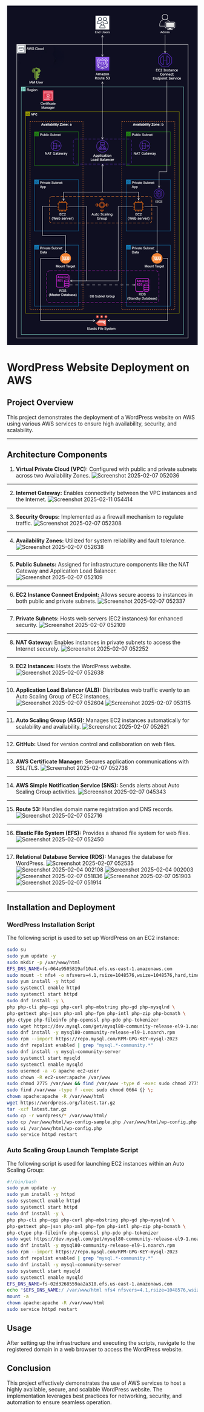 ![Alt text](Host_a_WordPress_Website_on_AWS.png)

# WordPress Website Deployment on AWS

## Project Overview
This project demonstrates the deployment of a WordPress website on AWS using various AWS services to ensure high availability, security, and scalability.

---

## Architecture Components
1. **Virtual Private Cloud (VPC):** Configured with public and private subnets across two Availability Zones.
![Screenshot 2025-02-07 052036](https://github.com/user-attachments/assets/cbbb8386-cb5c-4d7c-b13d-f9dcbd8ef15c)
---
2. **Internet Gateway:** Enables connectivity between the VPC instances and the Internet.
![Screenshot 2025-02-11 054414](https://github.com/user-attachments/assets/53e80c3a-2553-475c-b4c6-0b8fbd235f6f)
---
3. **Security Groups:** Implemented as a firewall mechanism to regulate traffic.
![Screenshot 2025-02-07 052308](https://github.com/user-attachments/assets/0dfab377-90f2-493a-a6f0-03ec5a658a4b)
---
4. **Availability Zones:** Utilized for system reliability and fault tolerance.
![Screenshot 2025-02-07 052638](https://github.com/user-attachments/assets/dc2cb05d-355c-44c0-bb81-33e1db58c34e)
---
5. **Public Subnets:** Assigned for infrastructure components like the NAT Gateway and Application Load Balancer.
![Screenshot 2025-02-07 052109](https://github.com/user-attachments/assets/9afaf842-95b0-4d97-95d0-b008d5350c51)
---
6. **EC2 Instance Connect Endpoint:** Allows secure access to instances in both public and private subnets.
![Screenshot 2025-02-07 052337](https://github.com/user-attachments/assets/061a19b9-7fcb-4d74-b596-9c66a91cc7fa)
---
7. **Private Subnets:** Hosts web servers (EC2 instances) for enhanced security.
![Screenshot 2025-02-07 052109](https://github.com/user-attachments/assets/3dc008d6-c7dc-41d7-913a-f04caeaf91d5)
---
8. **NAT Gateway:** Enables instances in private subnets to access the Internet securely.
![Screenshot 2025-02-07 052252](https://github.com/user-attachments/assets/97ef38da-73d0-45d1-a34f-6e754ab44527)
---
9. **EC2 Instances:** Hosts the WordPress website.
![Screenshot 2025-02-07 052638](https://github.com/user-attachments/assets/23f06815-adcf-429e-869a-14a2fa0673b2)
---
10. **Application Load Balancer (ALB):** Distributes web traffic evenly to an Auto Scaling Group of EC2 instances.
![Screenshot 2025-02-07 052604](https://github.com/user-attachments/assets/57be8ea1-63e1-44bd-a7a6-934334f310d5)
![Screenshot 2025-02-07 053115](https://github.com/user-attachments/assets/56b3c95d-9531-496a-83f6-d69f7d6420ee)
---
11. **Auto Scaling Group (ASG):** Manages EC2 instances automatically for scalability and availability.
![Screenshot 2025-02-07 052621](https://github.com/user-attachments/assets/79724042-aa59-41db-b508-255e46c52eef)
---
12. **GitHub:** Used for version control and collaboration on web files.
---
13. **AWS Certificate Manager:** Secures application communications with SSL/TLS.
![Screenshot 2025-02-07 052738](https://github.com/user-attachments/assets/998f3502-73f7-4d5a-bf27-0e609e08c458)
---
14. **AWS Simple Notification Service (SNS):** Sends alerts about Auto Scaling Group activities.
![Screenshot 2025-02-07 045343](https://github.com/user-attachments/assets/787721b8-b788-4e27-a2ce-9541f178bba4)
---
15. **Route 53:** Handles domain name registration and DNS records.
![Screenshot 2025-02-07 052716](https://github.com/user-attachments/assets/491d8439-668f-4901-bd02-51d3b414c780)
---
16. **Elastic File System (EFS):** Provides a shared file system for web files.
![Screenshot 2025-02-07 052450](https://github.com/user-attachments/assets/1eb34795-0fa3-48bf-bce6-3edf3cc2f4cb)
---
17. **Relational Database Service (RDS):** Manages the database for WordPress.
![Screenshot 2025-02-07 052535](https://github.com/user-attachments/assets/12371a85-edd1-47c0-a93c-64e33293e52d)
![Screenshot 2025-02-04 002108](https://github.com/user-attachments/assets/82c68688-659c-42cf-80e4-f12a7a79d640)
![Screenshot 2025-02-04 002003](https://github.com/user-attachments/assets/67b29e8a-44b9-4ec7-ad5e-aaeca90d406d)
![Screenshot 2025-02-07 051836](https://github.com/user-attachments/assets/9b64f831-76af-48f9-aae9-102d75a1f5d7)
![Screenshot 2025-02-07 051903](https://github.com/user-attachments/assets/06dfc20a-47e2-4153-b5d8-c5e3afc11781)
![Screenshot 2025-02-07 051914](https://github.com/user-attachments/assets/3776df59-81fd-4e7d-b3d3-fdbcc9943c4a)
---
## Installation and Deployment
### WordPress Installation Script
The following script is used to set up WordPress on an EC2 instance:
```bash
sudo su
sudo yum update -y
sudo mkdir -p /var/www/html
EFS_DNS_NAME=fs-064e9505819af10a4.efs.us-east-1.amazonaws.com
sudo mount -t nfs4 -o nfsvers=4.1,rsize=1048576,wsize=1048576,hard,timeo=600,retrans=2,noresvport "$EFS_DNS_NAME":/ /var/www/html
sudo yum install -y httpd
sudo systemctl enable httpd
sudo systemctl start httpd
sudo dnf install -y \
php php-cli php-cgi php-curl php-mbstring php-gd php-mysqlnd \
php-gettext php-json php-xml php-fpm php-intl php-zip php-bcmath \
php-ctype php-fileinfo php-openssl php-pdo php-tokenizer
sudo wget https://dev.mysql.com/get/mysql80-community-release-el9-1.noarch.rpm
sudo dnf install -y mysql80-community-release-el9-1.noarch.rpm
sudo rpm --import https://repo.mysql.com/RPM-GPG-KEY-mysql-2023
sudo dnf repolist enabled | grep "mysql.*-community.*"
sudo dnf install -y mysql-community-server
sudo systemctl start mysqld
sudo systemctl enable mysqld
sudo usermod -a -G apache ec2-user
sudo chown -R ec2-user:apache /var/www
sudo chmod 2775 /var/www && find /var/www -type d -exec sudo chmod 2775 {} \;
sudo find /var/www -type f -exec sudo chmod 0664 {} \;
chown apache:apache -R /var/www/html
wget https://wordpress.org/latest.tar.gz
tar -xzf latest.tar.gz
sudo cp -r wordpress/* /var/www/html/
sudo cp /var/www/html/wp-config-sample.php /var/www/html/wp-config.php
sudo vi /var/www/html/wp-config.php
sudo service httpd restart
```

### Auto Scaling Group Launch Template Script
The following script is used for launching EC2 instances within an Auto Scaling Group:
```bash
#!/bin/bash
sudo yum update -y
sudo yum install -y httpd
sudo systemctl enable httpd
sudo systemctl start httpd
sudo dnf install -y \
php php-cli php-cgi php-curl php-mbstring php-gd php-mysqlnd \
php-gettext php-json php-xml php-fpm php-intl php-zip php-bcmath \
php-ctype php-fileinfo php-openssl php-pdo php-tokenizer
sudo wget https://dev.mysql.com/get/mysql80-community-release-el9-1.noarch.rpm
sudo dnf install -y mysql80-community-release-el9-1.noarch.rpm
sudo rpm --import https://repo.mysql.com/RPM-GPG-KEY-mysql-2023
sudo dnf repolist enabled | grep "mysql.*-community.*"
sudo dnf install -y mysql-community-server
sudo systemctl start mysqld
sudo systemctl enable mysqld
EFS_DNS_NAME=fs-02d3268559aa2a318.efs.us-east-1.amazonaws.com
echo "$EFS_DNS_NAME:/ /var/www/html nfs4 nfsvers=4.1,rsize=1048576,wsize=1048576,hard,timeo=600,retrans=2 0 0" >> /etc/fstab
mount -a
chown apache:apache -R /var/www/html
sudo service httpd restart
```

## Usage
After setting up the infrastructure and executing the scripts, navigate to the registered domain in a web browser to access the WordPress website.

## Conclusion
This project effectively demonstrates the use of AWS services to host a highly available, secure, and scalable WordPress website. The implementation leverages best practices for networking, security, and automation to ensure seamless operation.




